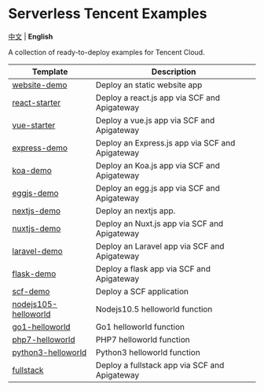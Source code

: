 # Serverless Tencent Examples

[中文](./README.md) | **English**

A collection of ready-to-deploy examples for Tencent Cloud.

| Template | Description |
| --- | --- |
| [website-demo](./website-demo) | Deploy an static website app |
| [react-starter](./react-starter) | Deploy a react.js app via SCF and Apigateway |
| [vue-starter](./vue-starter) | Deploy a vue.js app via SCF and Apigateway|
| [express-demo](./express-demo) | Deploy an Express.js app via SCF and Apigateway |
| [koa-demo](./koa-demo) | Deploy an Koa.js app via SCF and Apigateway |
| [eggjs-demo](./egg-demo) | Deploy an egg.js app via SCF and Apigateway |
| [nextjs-demo](./nextjs-demo) | Deploy an nextjs app. |
| [nuxtjs-demo](./nuxtjs-demo) | Deploy an Nuxt.js app via SCF and Apigateway |
| [laravel-demo](./laravel-demo) | Deploy an Laravel app via SCF and Apigateway |
| [flask-demo](./flask-demo) | Deploy a flask app via SCF and Apigateway |
| [scf-demo](./scf-demo) | Deploy a SCF application |
| [nodejs105-helloworld](./nodejs105-helloworld) | Nodejs10.5 helloworld function |
| [go1-helloworld](./go1-helloworld) | Go1 helloworld function |
| [php7-helloworld](./php7-helloworld) | PHP7 helloworld function |
| [python3-helloworld](./python3-helloworld) | Python3 helloworld function |
| [fullstack](./fullstack) | Deploy a fullstack app via SCF and Apigateway |
